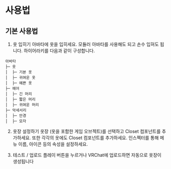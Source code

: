 # 사용법

## 기본 사용법

1.  옷 입히기
    아바타에 옷을 입히세요. 모듈러 아바타를 사용해도 되고 손수 입혀도 됩니다.
    하이어라키를 다음과 같이 구성합니다.

```
아바타
├─ 옷
│  ├─ 기본 옷
│  ├─ 귀여운 옷
│  ├─ 예쁜 옷
├─ 헤어
│  ├─ 긴 머리
│  ├─ 짧은 머리
│  ├─ 귀여운 머리
├─ 악세서리
│  ├─ 안경
│  ├─ 모자
```

2. 옷장 설정하기
   옷장 (옷을 포함한 게임 오브젝트)를 선택하고 Closet 컴포넌트를 추가하세요. 또한 각각의 옷에도 Closet 컴포넌트를 추가하세요. 인스펙터를 통해 메뉴 이름, 아이콘 등의 속성을 설정하세요.

3. 테스트 / 업로드
   플레이 버튼을 누르거나 VRChat에 업로드하면 자동으로 옷장이 생성됩니다

